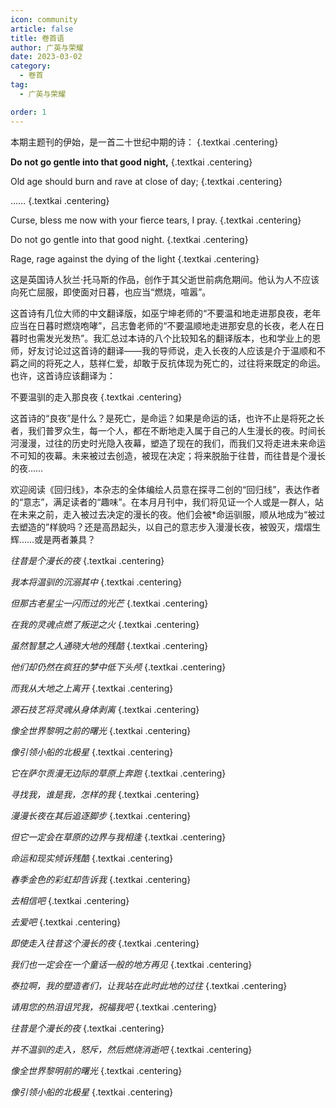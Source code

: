 ```yaml
---
icon: community
article: false
title: 卷首语
author: 广英与荣耀
date: 2023-03-02
category:
  - 卷首
tag:
  - 广英与荣耀

order: 1
---
```


本期主题刊的伊始，是一首二十世纪中期的诗： {.textkai .centering}

**Do not go gentle into that good night,** {.textkai .centering}

<!-- more -->

Old age should burn and rave at close of day; {.textkai .centering}

…… {.textkai .centering}

Curse, bless me now with your fierce tears, I pray. {.textkai .centering}

Do not go gentle into that good night. {.textkai .centering}

Rage, rage against the dying of the light {.textkai .centering}

这是英国诗人狄兰·托马斯的作品，创作于其父逝世前病危期间。他认为人不应该向死亡屈服，即使面对日暮，也应当“燃烧，喧嚣”。

这首诗有几位大师的中文翻译版，如巫宁坤老师的“不要温和地走进那良夜，老年应当在日暮时燃烧咆哮”，吕志鲁老师的“不要温顺地走进那安息的长夜，老人在日暮时也需发光发热”。我汇总过本诗的八个比较知名的翻译版本，也和学业上的恩师，好友讨论过这首诗的翻译——我的导师说，走入长夜的人应该是介于温顺和不羁之间的将死之人，慈祥仁爱，却敢于反抗体现为死亡的，过往将来既定的命运。也许，这首诗应该翻译为：

不要温驯的走入那良夜 {.textkai .centering}

这首诗的“良夜”是什么？是死亡，是命运？如果是命运的话，也许不止是将死之长者，我们普罗众生，每一个人，都在不断地走入属于自己的人生漫长的夜。时间长河漫漫，过往的历史时光隐入夜幕，塑造了现在的我们，而我们又将走进未来命运不可知的夜幕。未来被过去创造，被现在决定；将来脱胎于往昔，而往昔是个漫长的夜……

欢迎阅读《回归线》，本杂志的全体编绘人员意在探寻二创的“回归线”，表达作者的“意志”，满足读者的“趣味”。在本月月刊中，我们将见证一个人或是一群人，站在未来之前，走入被过去决定的漫长的夜。他们会被*命运驯服，顺从地成为“被过去塑造的”样貌吗？还是高昂起头，以自己的意志步入漫漫长夜，被毁灭，熠熠生辉……或是两者兼具？

*往昔是个漫长的夜* {.textkai .centering}

*我本将温驯的沉溺其中* {.textkai .centering}

*但那古老星尘一闪而过的光芒* {.textkai .centering}

*在我的灵魂点燃了叛逆之火* {.textkai .centering}

*虽然智慧之人通晓大地的残酷* {.textkai .centering}

*他们却仍然在疯狂的梦中低下头颅* {.textkai .centering}

*而我从大地之上离开* {.textkai .centering}

*源石技艺将灵魂从身体剥离* {.textkai .centering}

*像全世界黎明之前的曙光* {.textkai .centering}

*像引领小船的北极星* {.textkai .centering}

*它在萨尔贡漫无边际的草原上奔跑* {.textkai .centering}

*寻找我，谁是我，怎样的我* {.textkai .centering}

*漫漫长夜在其后追逐脚步* {.textkai .centering}

*但它一定会在草原的边界与我相逢* {.textkai .centering}

*命运和现实倾诉残酷* {.textkai .centering}

*春季金色的彩虹却告诉我* {.textkai .centering}

*去相信吧* {.textkai .centering}

*去爱吧* {.textkai .centering}

*即使走入往昔这个漫长的夜* {.textkai .centering}

*我们也一定会在一个童话一般的地方再见* {.textkai .centering}

*泰拉啊，我的塑造者们，让我站在此时此地的过往* {.textkai .centering}

*请用您的热泪诅咒我，祝福我吧* {.textkai .centering}

*往昔是个漫长的夜* {.textkai .centering}

*并不温驯的走入，怒斥，然后燃烧消逝吧* {.textkai .centering}

*像全世界黎明前的曙光* {.textkai .centering}

*像引领小船的北极星* {.textkai .centering}<eod />